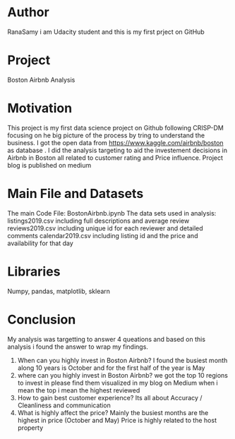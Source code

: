 # Author
RanaSamy i am Udacity student and this is my first prject on GitHub

# Project
Boston Airbnb Analysis 

# Motivation 
This project is my first data science project on Github following CRISP-DM focusing on he big picture of the process by tring to understand the business.
I got the open data from https://www.kaggle.com/airbnb/boston  as database . I did the analysis targeting to aid the investement decisions in Airbnb in Boston all related to customer rating and Price influence.
Project blog is published on medium

# Main File and Datasets
The main Code File: BostonAirbnb.ipynb
The data sets used in analysis:
listings2019.csv  including full descriptions and average review
reviews2019.csv   including unique id for each reviewer and detailed comments
calendar2019.csv  including listing id and the price and availability for that day

# Libraries
Numpy, pandas, matplotlib, sklearn

# Conclusion 
My analysis was targetting to answer 4 queations and based on this analysis i found the answer to wrap my findings.
1. When can you highly invest in Boston Airbnb? 
   I found the busiest month along 10 years is October and for the first half of the year is May
2. where can you highly invest in Boston Airbnb? 
   we got the top 10 regions to invest in please find them visualized in my blog on Medium when i mean the top i mean the highest reviewed
3. How to gain best customer experience? 
   Its all about Accuracy / Cleanliness and communication 
4. What is highly affect the price?
   Mainly the busiest months are the highest in price (October and May)
   Price is highly related to the host property
